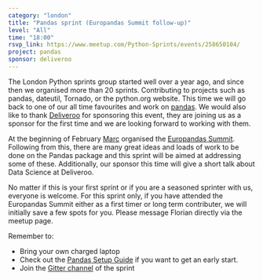 ```yaml
---
category: "london"
title: "Pandas sprint (Europandas Summit follow-up)"
level: "All"
time: "18:00"
rsvp_link: https://www.meetup.com/Python-Sprints/events/258650104/
project: pandas
sponsor: deliveroo
---
```


The London Python sprints group started well over a year ago, and since then we organised more than 20 sprints. Contributing to projects such as pandas, dateutil, Tornado, or the python.org website. This time we will go back to one of our all time favourites and work on [pandas](https://pandas.pydata.org/). We would also like to thank [Deliveroo](https://deliveroo.co.uk/) for sponsoring this event, they are joining us as a sponsor for the first time and we are looking forward to working with them.

At the beginning of February [Marc](https://twitter.com/datapythonista) organised the [Europandas Summit](https://python-sprints.github.io/europandas2019/). Following from this, there are many great ideas and loads of work to be done on the Pandas package and this sprint will be aimed at addressing some of these. Additionally, our sponsor this time will give a short talk about Data Science at Deliveroo.

No matter if this is your first sprint or if you are a seasoned sprinter with us, everyone is welcome. For this sprint only, if you have attended the Europandas Summit either as a first timer or long term contributer, we will initially save a few spots for you. Please message Florian directly via the meetup page.

Remember to:

- Bring your own charged laptop
- Check out the [Pandas Setup Guide](https://python-sprints.github.io/pandas/guide/pandas_setup.html) if you want to get an early start.
- Join the [Gitter channel](https://gitter.im/py-sprints/pandas-doc-london) of the sprint
